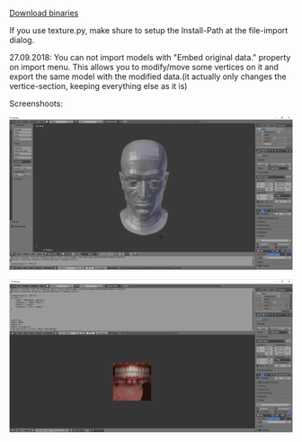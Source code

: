 [Download binaries](https://bintray.com/thecrazyt/BlenderMhwModelImporter/download_file?file_path=0.1%2FMHWImporter.tar.gz)

If you use texture.py, make shure to setup the Install-Path at the file-import dialog.

27.09.2018:
You can not import models with "Embed original data." property on import menu.
This allows you to modify/move some vertices on it and export the same model with the modified data.(it actually only changes the vertice-section, keeping everything else as it is)


Screenshoots:

![screenshoot1](screenshoots/example.png)

![screenshoot2](screenshoots/example2.png)